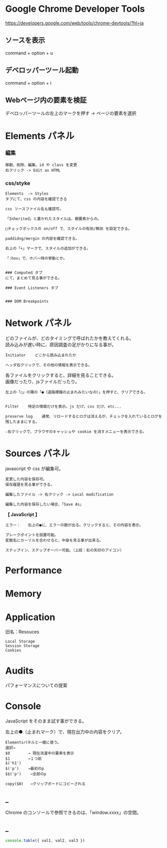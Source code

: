 # Google Chrome Developer Tools
https://developers.google.com/web/tools/chrome-devtools/?hl=ja


## ソースを表示
command + option + u

## デベロッパーツール起動
command + option + i

## Webページ内の要素を検証
デベロッパーツールの左上のマークを押す -> ページの要素を選択

# Elements パネル

### 編集
```
移動、削除、編集、id や class を変更
右クリック -> Edit as HTML
```

### css/styke
```
Elements  -> Styles 
タブにて、css の内容を確認できる

css ソースファイル名も確認可。

「Inherited」と書かれたスタイルは、親要素からの。

□チェックボックスの on/off で、スタイルの有効/無効 を設定できる。

paddidng/mergin の内容を確認できる。

右上の「+」マークで、スタイルの追加ができる。

「:hov」で、ホバー時の挙動とか。


### Computed タブ
にて、まとめて見る事ができる。

### Event Listeners タブ


### DOM Breakpoints

```

# Network パネル
どのファイルが、どのタイミングで呼ばれたかを教えてくれる。  
読み込みが遅い時に、原因調査の足がかりになる事が。

```
Initiator    どこから読み込まれたか

ヘッダ右クリックで、その他の情報を表示できる。
```
各ファイルをクリックすると、詳細を見ることできる。  
画像だったり、jsファイルだったり。

```
左上の「○」の隣の「●（道路標識の止まれみたいなの）」を押すと、クリアできる。


Filter    特定の情報だけを表示。js だけ、css だけ、etc...

preserve log    通常、リロードするとログは消えるが、チェックを入れているとログを残したままにする。

☆右クリックで、ブラウザのキャッシュや cookie を消すメニューを表示できる。
```

# Sources パネル
javascript や css が編集可。
```
変更した内容を保存可。
保存履歴を見る事ができる。

編集したファイル -> 右クリック -> Local modification

編集した内容を保存したい場合、「Save As」
```
**【 JavaScript 】**
```
エラー：　　右上の●に、エラーの数が出る。クリックすると、その内容を表示。

ブレークポイントを設置可能。
変数名にカーソルを合わせると、中身を見る事が出来る。

ステップイン、ステップオーバー可能。（上段：右の矢印のアイコン）
```

# Performance


# Memory


# Application
旧名：Resouces  
```
Local Storage
Session Storage
Cookies
```

# Audits
パフォーマンスについての提案


# Console
JavaScript をそのまま試す事ができる。  

左上の●（止まれマーク）で、現在出力中の内容をクリア。
```
Elementsパネルと一緒に使う。
選択→
$0        → 現在洗濯中の要素を表示
$1        →１つ前
$('h1')
$('p')    →最初のp
$$('p')    →全部のp

copy($0)   →クリップボードにコピーされる
```
## _
Chrome のコンソールで参照できるのは、「window.xxxx」の空間。

## _
```js
console.table({ val1, val2, val3 })
```
